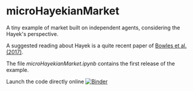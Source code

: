 # microHayekianMarket
A tiny example of market built on independent agents, considering the Hayek's perspective.

A suggested reading about Hayek is a quite recent paper of [Bowles et al. (2017)](https://www.aeaweb.org/articles?id=10.1257/jep.31.3.215).

The file *microHayekianMarket.ipynb* contains the first release of the example.

Launch the code directly online [![Binder](https://mybinder.org/badge.svg)](https://mybinder.org/v2/gh/terna/microHayekianMarket/master?filepath=microHayekianMarket.ipynb)
